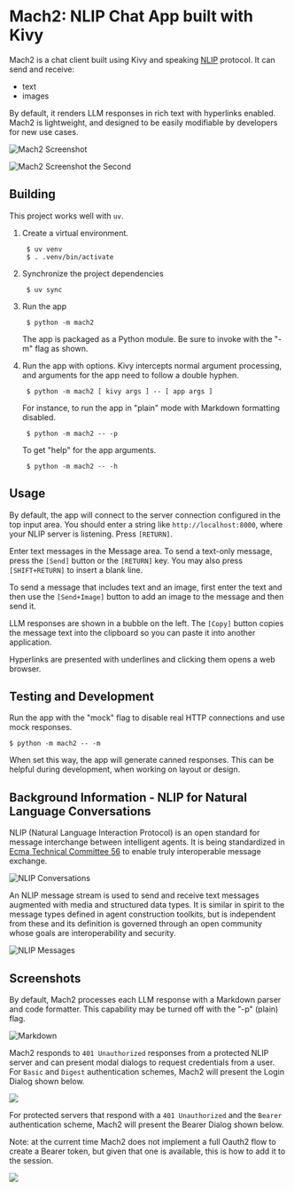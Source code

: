
# Mach2: NLIP Chat App built with Kivy

Mach2 is a chat client built using Kivy and speaking [NLIP](https://github.com/nlip-project) protocol.  It can send and receive:

- text
- images

By default, it renders LLM responses in rich text with hyperlinks enabled.  Mach2 is lightweight, and designed to be easily modifiable by developers for new use cases.

![Mach2 Screenshot](pics/mach2-1.png)

![Mach2 Screenshot the Second](pics/mach2-2.png)


## Building

This project works well with `uv`.

1. Create a virtual environment.

        $ uv venv
    	$ . .venv/bin/activate
		
2. Synchronize the project dependencies

        $ uv sync
		
3. Run the app

        $ python -m mach2
        
    The app is packaged as a Python module.  Be sure to invoke with the "-m" flag as shown.
    
4. Run the app with options.  Kivy intercepts normal argument processing, and arguments for the app need to follow a double hyphen.

        $ python -m mach2 [ kivy args ] -- [ app args ]
        
    For instance, to run the app in "plain" mode with Markdown formatting disabled.
    
        $ python -m mach2 -- -p
		
    To get "help" for the app arguments.
    
        $ python -m mach2 -- -h
		

## Usage

By default, the app will connect to the server connection configured in the top input area.  You should enter a string like `http://localhost:8000`, where your NLIP server is listening.  Press `[RETURN]`.

Enter text messages in the Message area.  To send a text-only message, press the `[Send]` button or the `[RETURN]` key.  You may also press `[SHIFT+RETURN]` to insert a blank line.

To send a message that includes text and an image, first enter the text and then use the `[Send+Image]` button to add an image to the message and then send it.

LLM responses are shown in a bubble on the left.  The `[Copy]` button copies the message text into the clipboard so you can paste it into another application.

Hyperlinks are presented with underlines and clicking them opens a web browser.


## Testing and Development

Run the app with the "mock" flag to disable real HTTP connections and use mock responses.

    $ python -m mach2 -- -m
	
When set this way, the app will generate canned responses.  This can be helpful during development, when working on layout or design.


## Background Information - NLIP for Natural Language Conversations

NLIP (Natural Language Interaction Protocol) is an open standard for message interchange between intelligent agents.  It is being standardized in [Ecma Technical Committee 56](https://ecma-international.org/technical-committees/tc56/) to enable truly interoperable message exchange. 

![NLIP Conversations](pics/mach2-pics-01/Slide1.png)


An NLIP message stream is used to send and receive text messages augmented with media and structured data types.  It is similar in spirit to the message types defined in agent construction toolkits, but is independent from these and its definition is governed through an open community whose goals are interoperability and security.


![NLIP Messages](pics/mach2-pics-01/Slide2.png)


## Screenshots

By default, Mach2 processes each LLM response with a Markdown parser and code formatter.  This capability may be turned off with the "-p" (plain) flag.

![Markdown](pics/mach2-with-formatted-markdown-01.png)


Mach2 responds to `401 Unauthorized` responses from a protected NLIP server and can present modal dialogs to request credentials from a user.  For `Basic` and `Digest` authentication schemes, Mach2 will present the Login Dialog shown below.

![](pics/login-popup.png)

For protected servers that respond with a `401 Unauthorized` and the `Bearer` authentication scheme, Mach2 will present the Bearer Dialog shown below.

Note: at the current time Mach2 does not implement a full Oauth2 flow to create a Bearer token, but given that one is available, this is how to add it to the session.


![](pics/bearer-popup.png)

